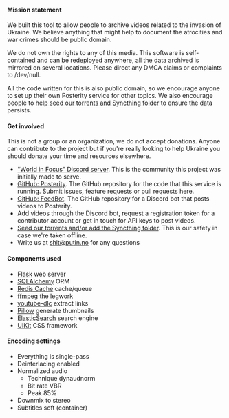
#### Mission statement

We built this tool to allow people to archive videos related to the invasion of Ukraine. We believe anything that might help to document the atrocities and war crimes should be public domain.

We do not own the rights to any of this media. This software is self-contained and can be redeployed anywhere, all the data archived is mirrored on several locations. Please direct any DMCA claims or complaints to /dev/null.

All the code written for this is also public domain, so we encourage anyone to set up their own Posterity service for other topics. We also encourage people to  [help seed our torrents and Syncthing folder](https://posterity.no/download_archive)  to ensure the data persists.

#### Get involved

This is not a group or an organization, we do not accept donations. Anyone can contribute to the project but if you're really looking to help Ukraine you should donate your time and resources elsewhere.

-   ["World in Focus" Discord server](https://discord.gg/2Vkwv3FFjS). This is the community this project was initially made to serve.
-   [GitHub: Posterity](https://github.com/NiclasEriksen/posterity/). The GitHub repository for the code that this service is running. Submit issues, feature requests or pull requests here.
-   [GitHub: FeedBot](https://github.com/NiclasEriksen/Feedbot/). The GitHub repository for a Discord bot that posts videos to Posterity.
-   Add videos through the Discord bot, request a registration token for a contributor account or get in touch for API keys to post videos.
-   [Seed our torrents and/or add the Syncthing folder](https://posterity.no/download_archive). This is our safety in case we're taken offline.
-   Write us at  [shit@putin.no](mailto:shit@putin.no)  for any questions

#### Components used

-   [Flask](https://flask.palletsprojects.com/en/2.0.x/) web server
-   [SQLAlchemy](https://www.sqlalchemy.org/) ORM
-   [Redis Cache](https://redis.io/) cache/queue
-   [ffmpeg](https://ffmpeg.org/) the legwork
-   [youtube-dlc](https://github.com/blackjack4494/youtube-dlc) extract links
-   [Pillow](https://pillow.readthedocs.io/en/stable/) generate thumbnails
-   [ElasticSearch](https://www.elastic.co/elasticsearch/) search engine
-   [UIKit](https://getuikit.com/) CSS framework

#### Encoding settings

-   Everything is single-pass
-   Deinterlacing  enabled
-   Normalized audio
    -   Technique dynaudnorm
    -   Bit rate VBR
    -   Peak 85%
-   Downmix to stereo
-   Subtitles soft (container)
